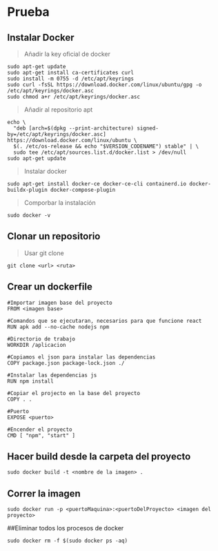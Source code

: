 # Prueba
## Instalar Docker
> Añadir la key oficial de docker
```
sudo apt-get update
sudo apt-get install ca-certificates curl
sudo install -m 0755 -d /etc/apt/keyrings
sudo curl -fsSL https://download.docker.com/linux/ubuntu/gpg -o /etc/apt/keyrings/docker.asc
sudo chmod a+r /etc/apt/keyrings/docker.asc
```
> Añadir al repositorio apt
```
echo \
  "deb [arch=$(dpkg --print-architecture) signed-by=/etc/apt/keyrings/docker.asc] https://download.docker.com/linux/ubuntu \
  $(. /etc/os-release && echo "$VERSION_CODENAME") stable" | \
  sudo tee /etc/apt/sources.list.d/docker.list > /dev/null
sudo apt-get update
```
> Instalar docker
```
sudo apt-get install docker-ce docker-ce-cli containerd.io docker-buildx-plugin docker-compose-plugin
```
> Comporbar la instalación
```
sudo docker -v
```
## Clonar un repositorio
> Usar git clone
```
git clone <url> <ruta>
```
## Crear un dockerfile
```
#Importar imagen base del proyecto
FROM <imagen base>

#Comandos que se ejecutaran, necesarios para que funcione react
RUN apk add --no-cache nodejs npm

#Directorio de trabajo
WORKDIR /aplicacion

#Copiamos el json para instalar las dependencias
COPY package.json package-lock.json ./

#Instalar las dependencias js
RUN npm install

#Copiar el projecto en la base del proyecto
COPY . .

#Puerto
EXPOSE <puerto>

#Encender el proyecto
CMD [ "npm", "start" ]
```
## Hacer build desde la carpeta del proyecto
```
sudo docker build -t <nombre de la imagen> .
```
## Correr la imagen
```
sudo docker run -p <puertoMaquina>:<puertoDelProyecto> <imagen del proyecto>
```
##Eliminar todos los procesos de docker
```
sudo docker rm -f $(sudo docker ps -aq)
```
